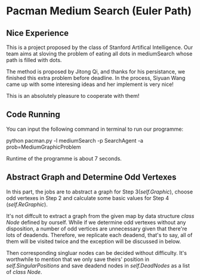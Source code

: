 
# Pacman Medium Search (Euler Path)

## Nice Experience
This is a project proposed by the class of Stanford Artifical Intelligence. Our team aims at sloving the problem of eating all dots in mediumSearch whose path is filled with dots.

The method is proposed by Jitong Qi, and thanks for his persistance, we finished this extra problem before deadline. In the process, Siyuan Wang came up with some interesing ideas and her implement is very nice!

This is an absolutely pleasure to cooperate with them!


## Code Running
You can input the following command in terminal to run our programme:

python pacman.py -l mediumSearch -p SearchAgent -a prob=MediumGraphicProblem

Runtime of the programme is about 7 seconds.

## Abstract Graph and Determine Odd Vertexes
In this part, the jobs are to abstract a graph for Step 3(*self.Graphic*), choose odd vertexes in Step 2 and calculate some basic values for Step 4 (*self.ReGraphic*).

It's not diffcult to extract a graph from the given map by data structure *class Node* defined by ourself. While if we determine odd vertexes without any disposition, a number of odd vertices are unnecessary given that there're lots of deadends. Therefore, we replicate each deadend, that's to say, all of them will be visited twice and the exception will be discussed in below.

Then corresponding singluar nodes can be decided without difficulty. It's worthwhile to mention that we only save theirs' position in *self.SingularPositions* and save deadend nodes in *self.DeadNodes* as a list of *class Node*.
